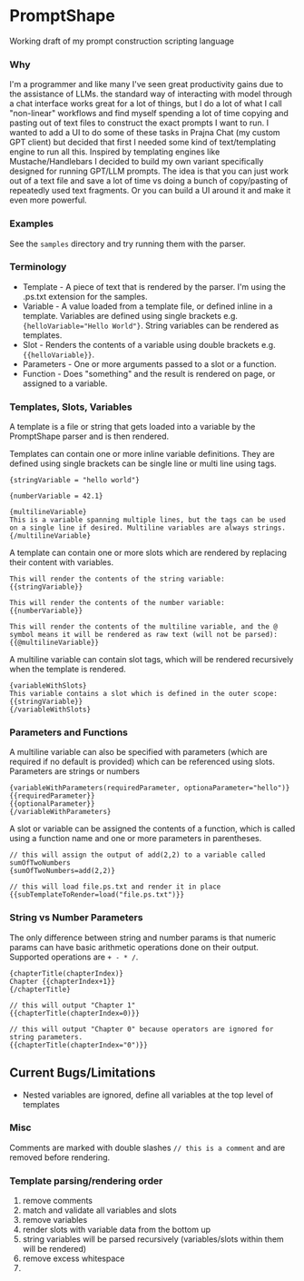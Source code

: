 # PromptShape
Working draft of my prompt construction scripting language

### Why
I'm a programmer and like many I've seen great productivity gains due to the assistance of LLMs. the standard way of interacting with model through a chat interface works great for a lot of things, but I do a lot of what I call "non-linear" workflows and find myself spending a lot of time copying and pasting out of text files to construct the exact prompts I want to run. I wanted to add a UI to do some of these tasks in Prajna Chat (my custom GPT client) but decided that first I needed some kind of text/templating engine to run all this. Inspired by templating engines like Mustache/Handlebars I decided to build my own variant specifically designed for running GPT/LLM prompts. The idea is that you can just work out of a text file and save a lot of time vs doing a bunch of copy/pasting of repeatedly used text fragments. Or you can build a UI around it and make it even more powerful.

### Examples
See the `samples` directory and try running them with the parser.

### Terminology
- Template - A piece of text that is rendered by the parser. I'm using the .ps.txt extension for the samples.
- Variable - A value loaded from a template file, or defined inline in a template. Variables are defined using single brackets e.g. `{helloVariable="Hello World"}`. String variables can be rendered as templates.
- Slot - Renders the contents of a variable using double brackets e.g. `{{helloVariable}}`.
- Parameters - One or more arguments passed to a slot or a function.
- Function - Does "something" and the result is rendered on page, or assigned to a variable.

### Templates, Slots, Variables
A template is a file or string that gets loaded into a variable by the PromptShape parser and is then rendered.

Templates can contain one or more inline variable definitions. They are defined using single brackets can be single line or multi line using tags.
```
{stringVariable = "hello world"}

{numberVariable = 42.1}

{multilineVariable}
This is a variable spanning multiple lines, but the tags can be used on a single line if desired. Multiline variables are always strings.
{/multilineVariable}
```

A template can contain one or more slots which are rendered by replacing their content with variables.
```
This will render the contents of the string variable: {{stringVariable}}

This will render the contents of the number variable: {{numberVariable}}

This will render the contents of the multiline variable, and the @ symbol means it will be rendered as raw text (will not be parsed): {{@multilineVariable}}
```

A multiline variable can contain slot tags, which will be rendered recursively when the template is rendered.
```
{variableWithSlots}
This variable contains a slot which is defined in the outer scope: {{stringVariable}}
{/variableWithSlots}
```

### Parameters and Functions
A multiline variable can also be specified with parameters (which are required if no default is provided) which can be referenced using slots. Parameters are strings or numbers
```
{variableWithParameters(requiredParameter, optionaParameter="hello")}
{{requiredParameter}}
{{optionalParameter}}
{/variableWithParameters}
```

A slot or variable can be assigned the contents of a function, which is called using a function name and one or more parameters in parentheses.
```
// this will assign the output of add(2,2) to a variable called sumOfTwoNumbers
{sumOfTwoNumbers=add(2,2)}

// this will load file.ps.txt and render it in place
{{subTemplateToRender=load("file.ps.txt")}}
```

### String vs Number Parameters
The only difference between string and number params is that numeric params can have basic arithmetic operations done on their output. Supported operations are `+ - * /`.
```
{chapterTitle(chapterIndex)}
Chapter {{chapterIndex+1}}
{/chapterTitle}

// this will output "Chapter 1"
{{chapterTitle(chapterIndex=0)}}

// this will output "Chapter 0" because operators are ignored for string parameters.
{{chapterTitle(chapterIndex="0")}}
```

## Current Bugs/Limitations
- Nested variables are ignored, define all variables at the top level of templates

### Misc

Comments are marked with double slashes `// this is a comment` and are removed before rendering.

### Template parsing/rendering order
1) remove comments
2) match and validate all variables and slots
3) remove variables
4) render slots with variable data from the bottom up
5) string variables will be parsed recursively (variables/slots within them will be rendered)
6) remove excess whitespace
7) 

